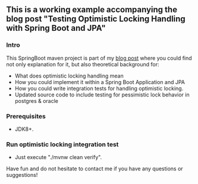 ## This is a working example accompanying the blog post "Testing Optimistic Locking Handling with Spring Boot and JPA"

### Intro
This SpringBoot maven project is part of my [blog post](https://blog.mimacom.com/testing-optimistic-locking-handling-spring-boot-jpa/) where you could find not only explanation for it, but also theoretical background for:
- What does optimistic locking handling mean
- How you could implement it within a Spring Boot Application and JPA
- How you could write integration tests for handling optimistic locking.
- Updated source code to include testing for pessimistic lock behavior in postgres & oracle

### Prerequisites
- JDK8+.

### Run optimistic locking integration test
- Just execute "./mvnw clean verify".

Have fun and do not hesitate to contact me if you have any questions or suggestions!

